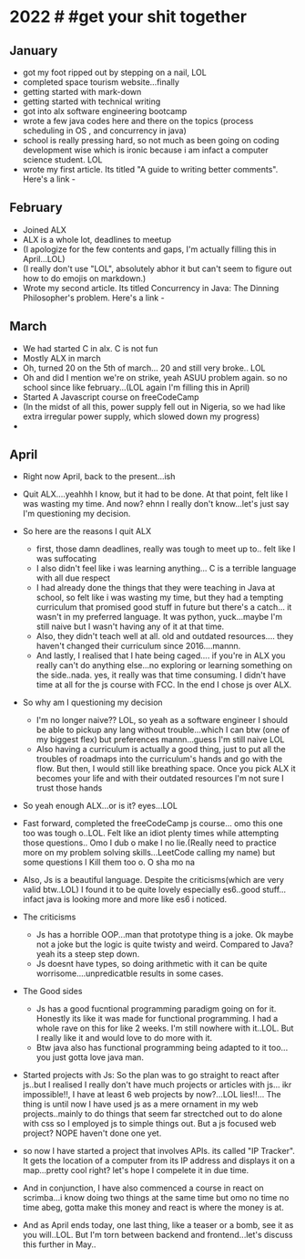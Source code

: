 # 2022 # #get your shit together

## January

- got my foot ripped out by stepping on a nail, LOL
- completed space tourism website...finally
- getting started with mark-down
- getting started with technical writing
- got into alx software engineering bootcamp
- wrote a few java codes here and there on the topics (process scheduling in OS , and concurrency in java)
- school is really pressing hard, so not much as been going on coding development wise which is ironic because i am infact a computer science student. LOL
- wrote my first article. Its titled "A guide to writing better comments". Here's a link -


## February

- Joined ALX
- ALX is a whole lot, deadlines to meetup
-  (I apologize for the few contents and gaps, I'm actually filling this in April...LOL)
- (I really don't use "LOL", absolutely abhor it but can't seem to figure out how to do emojis on markdown.)
- Wrote my second article. Its titled Concurrency in Java: The Dinning Philosopher's problem. Here's a link -


## March

- We had started C in alx. C is not fun
- Mostly ALX in march
- Oh, turned 20 on the 5th of march... 20 and still very broke.. LOL
- Oh and did I mention we're on strike, yeah ASUU problem again. so no school since like february...(LOL again I'm filling this in April)
- Started A Javascript course on freeCodeCamp
- (In the midst of all this, power supply fell out in Nigeria, so we had like extra irregular power supply, which slowed down my progress)
- 

## April

- Right now April, back to the present...ish

- Quit ALX....yeahhh I know, but it had to be done. At that point, felt like I was wasting my time. And now? ehnn I really don't know...let's just say I'm questioning my decision.

- So here are the reasons I quit ALX
    - first, those damn deadlines, really was tough to meet up to.. felt like I was suffocating
    - I also didn't feel like i was learning anything... C is a terrible language with all due respect
    - I had already done the things that they were teaching in Java at school, so felt like i was wasting my time, but they had a tempting curriculum that promised good stuff in future but there's a catch... it wasn't in my preferred language. It was python, yuck...maybe I'm still naive but I wasn't having any of it at that time.
    - Also, they didn't teach well at all. old and outdated resources.... they haven't changed their curriculum since 2016....mannn.
    - And lastly, I realised that I hate being caged.... if you're in ALX you really can't do anything else...no exploring or learning something on the side..nada. yes, it really was that time consuming. I didn't have time at all for the js course with FCC. In the end I chose js over ALX.

- So why am I questioning my decision
    - I'm no longer naive?? LOL, so yeah as a software engineer I should be able to pickup any lang without trouble...which I can btw (one of my biggest flex) but preferences mannn...guess I'm still naive LOL
    - Also having a curriculum is actually a good thing, just to put all the troubles of roadmaps into the curriculum's hands and go with the flow. But then, I would still like breathing space. Once you pick ALX it becomes your life and with their outdated resources I'm not sure I trust those hands
- So yeah enough ALX...or is it? eyes...LOL

- Fast forward, completed the freeCodeCamp js course... omo this one too was tough o..LOL. Felt like an idiot plenty times while attempting those questions.. Omo I dub o make I no lie.(Really need to practice more on my problem solving skills...LeetCode calling my name) but some questions I Kill them too o. O sha mo na
- Also, Js is a beautiful language. Despite the criticisms(which are very valid btw..LOL) I found it to be quite lovely especially es6..good stuff... infact java is looking more and more like es6 i noticed.

- The criticisms
    - Js has a horrible OOP...man that prototype thing is a joke. Ok maybe not a joke but the logic is quite twisty and weird. Compared to Java? yeah its a steep step down.
    - Js doesnt have types, so doing arithmetic with it can be quite worrisome....unpredicatble results in some cases.

- The Good sides
    - Js has a good fucntional programming paradigm going on for it. Honestly its like it was made for functional programming. I had a whole rave on this for like 2 weeks. I'm still nowhere with it..LOL. But I really like it and would love to do more with it.
    - Btw java also has functional programming being adapted to it too... you just gotta love java man.

- Started projects with Js: So the plan was to go straight to react after js..but I realised I really don't have much projects or articles with js... ikr impossible!!, I have at least 6 web projects by now?...LOL lies!!... The thing is until now I have used js as a mere ornament in my web projects..mainly to do things that seem far strectched out to do alone with css so I employed js to simple things out. But a js focused web project? NOPE haven't done one yet.

- so now I have started a project that involves APIs. its called "IP Tracker". It gets the location of a computer from its IP address and displays it on a map...pretty cool right? let's hope I compelete it in due time.

- And in conjunction, I have also commenced a course in react on scrimba...i know doing two things at the same time but omo no time no time abeg, gotta make this money and react is where the money is at.

- And as April ends today, one last thing, like a teaser or a bomb, see it as you will..LOL. But I'm torn between backend and frontend...let's discuss this further in May..